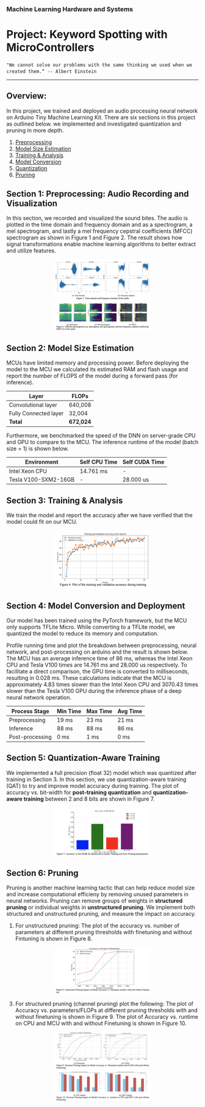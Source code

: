 ### Machine Learning Hardware and Systems

# Project: Keyword Spotting with MicroControllers

`"We cannot solve our problems with the same thinking we used when we created them.” -- Albert Einstein`

----

## Overview:
In this project, we trained and deployed an audio processing neural network on Arduino Tiny Machine Learning Kit. There are six sections in this project as outlined below. we implemented and investigated quantization and pruning in more depth.

1. [Preprocessing](#preprocessing)
2. [Model Size Estimation](#size)
3. [Training & Analysis](#training)
4. [Model Conversion](#conversion)
5. [Quantization](#quantization)
6. [Pruning](#pruning)


## Section 1: Preprocessing: Audio Recording and Visualization<a name="preprocessing" />
In this section, we recorded and visualized the sound bites. The audio is plotted in the time domain and frequency domain and as a spectrogram, a mel spectrogram, and lastly a mel frequency cepstral coefficients (MFCC) spectrogram as shown in Figure 1 and Figure 2. The result shows how signal transformations enable machine learning algorithms to better extract and utilize features.

<p align="center">
  <img src="./images/time_freq_domain.png"  width="50%" height="50%" class="center" />
  <img src="./images/different_spectograms.png", width = "50%", height="50%", class="center" />
</p>

## Section 2: Model Size Estimation <a name="size" /> 
MCUs have limited memory and processing power. Before deploying the model to the MCU we calculated its estimated RAM and flash usage and report the number of FLOPS of the model during a forward pass (for inference).

| Layer               | FLOPs      |
|---------------------|------------|
| Convolutional layer | 640,008    |
| Fully Connected layer | 32,004   |
| **Total**           | **672,024**|

Furthermore, we benchmarked the speed of the DNN on server-grade CPU and GPU to compare to the MCU. The inference runtime of the model (batch size = 1) is shown below.

| Environment           | Self CPU Time | Self CUDA Time |
|-----------------------|---------------|----------------|
| Intel Xeon CPU        | 14.761 ms     | -              |
| Tesla V100-SXM2-16GB  | -             | 28.000 us      |


## Section 3: Training & Analysis<a name="training" />
We train the model and report the accuracy after we have verified that the model could fit on our MCU. 

<p align="center">
  <img src="./images/acc_epoch.png", width = "50%", height="50%", class="center" />
</p>

## Section 4: Model Conversion and Deployment<a name="conversion" />
Our model has been trained using the PyTorch framework, but the MCU only supports TFLite Micro. While converting to a TFLite model, we quantized the model to reduce its memory and computation. 

Profile running time and plot the breakdown between preprocessing, neural network, and post-processing on arduino and the result is shown below. The MCU has an average inference time of 86 ms, whereas the Intel Xeon CPU and Tesla V100 times are 14.761 ms and 28.000 us respectively. To facilitate a direct comparison, the GPU time is converted to milliseconds, resulting in 0.028 ms. These calculations indicate that the MCU is approximately 4.83 times slower than the Intel Xeon CPU and 3070.43 times slower than the Tesla V100 GPU during the inference phase of a deep neural network operation.

| Process Stage  | Min Time | Max Time | Avg Time |
|----------------|----------|----------|----------|
| Preprocessing  | 19 ms    | 23 ms    | 21 ms    |
| Inference      | 88 ms    | 88 ms    | 86 ms    |
| Post-processing| 0 ms     | 1 ms     | 0 ms     |


## Section 5: Quantization-Aware Training<a name="quantization"/>
We implemented a full precision (float 32) model which was quantized after training in Section 3. In this section, we use quantization-aware training (QAT) to try and improve model accuracy during training. The plot of accuracy vs. bit-width for **post-training quantization** and **quantization-aware training** between 2 and 8 bits are shown in Figure 7.

<p align="center">
  <img src="./images/acc_bit.png", width = "50%", height="50%", class="center" />
</p>

## Section 6: Pruning<a name="pruning" />
Pruning is another machine learning tactic that can help reduce model size and increase computational efficieny by removing unused parameters in neural networks. Pruning can remove groups of weights in **structured pruning** or individual weights in **unstructured pruning**. We implement both structured and unstructured pruning, and measure the impact on accuracy. 

1. For unstructured pruning:
The plot of the accuracy vs. number of parameters at different pruning thresholds with finetuning and without Fintuning is shown in Figure 8.

<p align="center">
  <img src="./images/unstruc_acc_param.png", width = "50%", height="50%", class="center" />
</p>

 3. For structured pruning (channel pruning) plot the following:
The plot of Accuracy vs. parameters/FLOPs at different pruning thresholds with and without finetuning is shown in Figure 9. The plot of Accuracy vs. runtime on CPU and MCU with and without Finetuning is shown in Figure 10.
        
<p align="center">
  <img src="./images/struc_acc_param_flops.png", width = "50%", height="50%", class="center" />
  <img src="./images/struc_acc_runtime.png", width = "50%", height="50%", class="center" />
</p>
